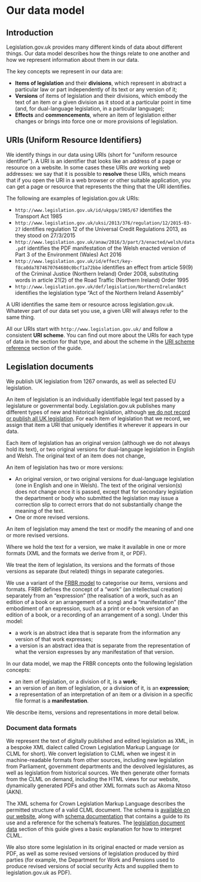 # Our data model

<!--
What is a data model?
What do we represent in our data model?
How do I understand each of these things?
-->

## Introduction

Legislation.gov.uk provides many different kinds of data about different things. Our data model describes how the things relate to one another and how we represent information about them in our data.

The key concepts we represent in our data are:

 * **Items of legislation** and their **divisions**, which represent in abstract a particular law or part independently of its text or any version of it;
 * **Versions** of items of legislation and their divisions, which embody the text of an item or a given division as it stood at a particular point in time (and, for dual-language legislation, in a particular language);
 * **Effects** and **commencements**, where an item of legislation either changes or brings into force one or more provisions of legislation.

## URIs (Uniform Resource Identifiers)

We identify things in our data using URIs (short for "uniform resource identifier"). A URI is an identifier that looks like an address of a page or resource on a website. In some cases these URIs *are* working web addresses: we say that it is possible to **resolve** these URIs, which means that if you open the URI in a web browser or other suitable application, you can get a page or resource that represents the thing that the URI identifies.

The following are examples of legislation.gov.uk URIs:

 * `http://www.legislation.gov.uk/id/ukpga/1985/67` identifies the Transport Act 1985
 * `http://www.legislation.gov.uk/uksi/2013/376/regulation/12/2015-03-27` identifies regulation 12 of the Universal Credit Regulations 2013, as they stood on 27/3/2015
 * `http://www.legislation.gov.uk/anaw/2016/3/part/3/enacted/welsh/data.pdf` identifies the PDF manifestation of the Welsh enacted version of Part 3 of the Environment (Wales) Act 2016
 * `http://www.legislation.gov.uk/id/effect/key-f8ca0da7874670764680c0bcf1a72bbe` identifies an effect from article 59(9) of the Criminal Justice (Northern Ireland) Order 2008, substituting words in article 21(2) of the Road Traffic (Northern Ireland) Order 1995
 * `http://www.legislation.gov.uk/def/legislation/NorthernIrelandAct` identifies the legislation type “Act of the Northern Ireland Assembly”

A URI identifies the same item or resource across legislation.gov.uk. Whatever part of our data set you use, a given URI will always refer to the same thing.

All our URIs start with `http://www.legislation.gov.uk/` and follow a consistent **URI scheme**. You can find out more about the URIs for each type of data in the section for that type, and about the scheme in the [URI scheme reference]() section of the guide.

## Legislation documents

We publish UK legislation from 1267 onwards, as well as selected EU legislation.

An item of legislation is an individually identifiable legal text passed by a legislature or governmental body. Legislation.gov.uk publishes many different types of new and historical legislation, although [we do not record or publish all UK legislation](). For each item of legislation that we record, we assign that item a URI that uniquely identifies it wherever it appears in our data.

Each item of legislation has an original version (although we do not always hold its text), or two original versions for dual-language legislation in English and Welsh. The original text of an item does not change,

An item of legislation has two or more versions:

 * An original version, or two original versions for dual-language legislation (one in English and one in Welsh). The text of the original version(s) does not change once it is passed, except that for secondary legislation the department or body who submitted the legislation may issue a correction slip to correct errors that do not substantially change the meaning of the text.
 * One or more revised versions. <!-- todo explain what a revised version is. should probably split these explanations out into separate paras but keep the bullet list to help structure -->

An item of legislation may amend the text or modify the meaning of   and one or more revised versions. 

Where we hold the text for a version, we make it available in one or more formats (XML and the formats we derive from it, or PDF). 

We treat the item of legislation, its versions and the formats of those versions as separate (but related) things in separate categories.

We use a variant of the [FRBR model](https://en.wikipedia.org/wiki/Functional_Requirements_for_Bibliographic_Records) to categorise our items, versions and formats. FRBR defines the concept of a “work” (an intellectual creation) separately from an “expression” (the realisation of a work, such as an edition of a book or an arrangement of a song) and a “manifestation” (the embodiment of an expression, such as a print or e-book version of an edition of a book, or a recording of an arrangement of a song). Under this model:

* a work is an abstract idea that is separate from the information any version of that work expresses;
* a version is an abstract idea that is separate from the representation of what the version expresses by any manifestation of that version.

In our data model, we map the FRBR concepts onto the following legislation concepts:

* an item of legislation, or a division of it, is a **work**;
* an version of an item of legislation, or a division of it, is an **expression**;
* a representation of an interpretation of an item or a division in a specific file format is a **manifestation**.

We describe items, versions and representations in more detail below.

### Document data formats

We represent the text of digitally published and edited legislation as XML, in a bespoke XML dialect called Crown Legislation Markup Language (or CLML for short). We convert legislation to CLML when we ingest it in machine-readable formats from other sources, including new legislation from Parliament, government departments and the devolved legislatures, as well as legislation from historical sources. We then generate other formats from the CLML on demand, including the HTML views for our website, dynamically generated PDFs and other XML formats such as Akoma Ntoso (AKN).

The XML schema for Crown Legislation Markup Language describes the permitted structure of a valid CLML document. The schema is [available on our website](), along with [schema documentation]() that contains a guide to its use and a reference for the schema’s features. The [legislation document data]() section of this guide gives a basic explanation for how to interpret CLML.

We also store some legislation in its original enacted or made version as PDF, as well as some revised versions of legislation produced by third parties (for example, the Department for Work and Pensions used to produce revised versions of social security Acts and supplied them to legislation.gov.uk as PDF).